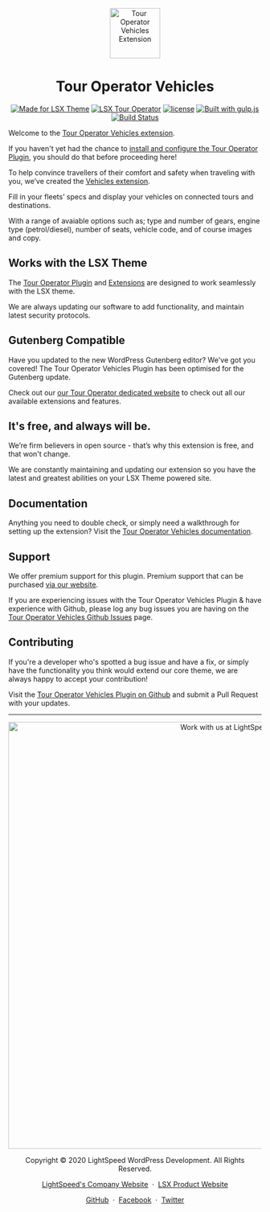 <p align="center"><a target="_blank" href="https://www.lsdev.biz/lsx/extensions/tour-operator/vehicles/"><img width="100px;" src="https://www.lsdev.biz/lsx/wp-content/uploads/2020/09/tour-operator-vehicles-banner-1544x500-1.jpg" alt="Tour Operator Vehicles Extension"></a>
</p>
<h1 align="center">Tour Operator Vehicles</h1>


<p align="center">
  <a href="https://lsdev.biz/lsx/"><img src="https://www.lsdev.biz/lsx/wp-content/uploads/2019/06/Designed-for-LSX-Theme-blue.png" alt="Made for LSX Theme"></a>
	<a href="https://lsdev.biz/lsx/extensions/tour-operator/"><img src="https://www.lsdev.biz/lsx/wp-content/uploads/2019/06/Designed-for-Tour-Operator-plugin-1098ad.png" alt="LSX Tour Operator"></a>
  <a href="https://www.gnu.org/licenses/gpl-3.0.en.html"><img src="https://poser.pugx.org/woocommerce/woocommerce/license" alt="license"></a>
  <a href="http://gulpjs.com/"><img src="https://img.shields.io/badge/built%20with-gulp.js-green.svg" alt="Built with gulp.js"></a> 
  	<a href="https://travis-ci.org/github/lightspeeddevelopment/to-vehicles"><img src="https://travis-ci.org/lightspeeddevelopment/to-vehicles.svg?branch=master" alt="Build Status"></a>
</p>

Welcome to the [Tour Operator Vehicles extension](https://www.lsdev.biz/lsx/extensions/tour-operator/vehicles/).

If you haven't yet had the chance to [install and configure the Tour Operator Plugin](https://www.lsdev.biz/lsx/extensions/tour-operator/), you should do that before proceeding here! 

To help convince travellers of their comfort and safety when traveling with you, we’ve created the [Vehicles extension](https://www.lsdev.biz/lsx/extensions/tour-operator/vehicles/).

Fill in your fleets’ specs and display your vehicles on connected tours and  destinations. 

With a range of avaiable options such as; type and number of gears, engine type (petrol/diesel), number of seats, vehicle code, and of course images and copy.

## Works with the LSX Theme

The [Tour Operator Plugin](https://www.lsdev.biz/lsx/extensions/tour-operator/) and [Extensions](https://www.lsdev.biz/lsx/extensions/tour-operator/) are designed to work seamlessly with the LSX theme. 

We are always updating our software to add functionality, and maintain latest security protocols. 

## Gutenberg Compatible 

Have you updated to the new WordPress Gutenberg editor? We've got you covered! The Tour Operator Vehicles Plugin has been optimised for the Gutenberg update. 

Check out our [our Tour Operator dedicated website](https://www.lsdev.biz/lsx/extensions/tour-operator/) to check out all our available extensions and features.

## It's free, and always will be.
We’re firm believers in open source - that’s why this extension is free, and that won't change. 

We are constantly maintaining and updating our extension so you have the latest and greatest abilities on your LSX Theme powered site. 

## Documentation

Anything you need to double check, or simply need a walkthrough for setting up the extension? Visit the [Tour Operator Vehicles documentation](https://lsdev.biz/lsx/documentation/lsx-tour-operator/vehicles/).

## Support

We offer premium support for this plugin. Premium support that can be purchased [via our website](https://www.lsdev.biz/services/support/).

If you are experiencing issues with the Tour Operator Vehicles Plugin & have experience with Github, please log any bug issues you are having on the [Tour Operator Vehicles Github Issues](https://github.com/lightspeeddevelopment/to-vehicles/issues/) page.

## Contributing

If you're a developer who's spotted a bug issue and have a fix, or simply have the functionality you think would extend our core theme, we are always happy to accept your contribution! 

Visit the [Tour Operator Vehicles Plugin on Github](https://github.com/lightspeeddevelopment/to-vehicles/) and submit a Pull Request with your updates.




---
<p align="center">
  <a href="https://www.lsdev.biz/contact/"><img src="https://www.lsdev.biz/wp-content/uploads/2020/02/work-with-lightspeed.png" width="850" alt="Work with us at LightSpeed"></a>
</p>
<p align="center">
  Copyright © 2020 LightSpeed WordPress Development. All Rights Reserved.
</p>
<p align="center">
  <a href="https://www.lsdev.biz">LightSpeed's Company Website</a> &nbsp;&middot;&nbsp;
  <a href="https://www.lsdev.biz/lsx/">LSX Product Website</a>
</p>
<p align="center">
  <a href="https://github.com/lightspeeddevelopment">GitHub</a> &nbsp;&middot;&nbsp;
  <a href="https://facebook.com/lightspeedwordpressdevelopment">Facebook</a> &nbsp;&middot;&nbsp;
  <a href="https://twitter.com/lightspeedwp">Twitter</a>
</p>
